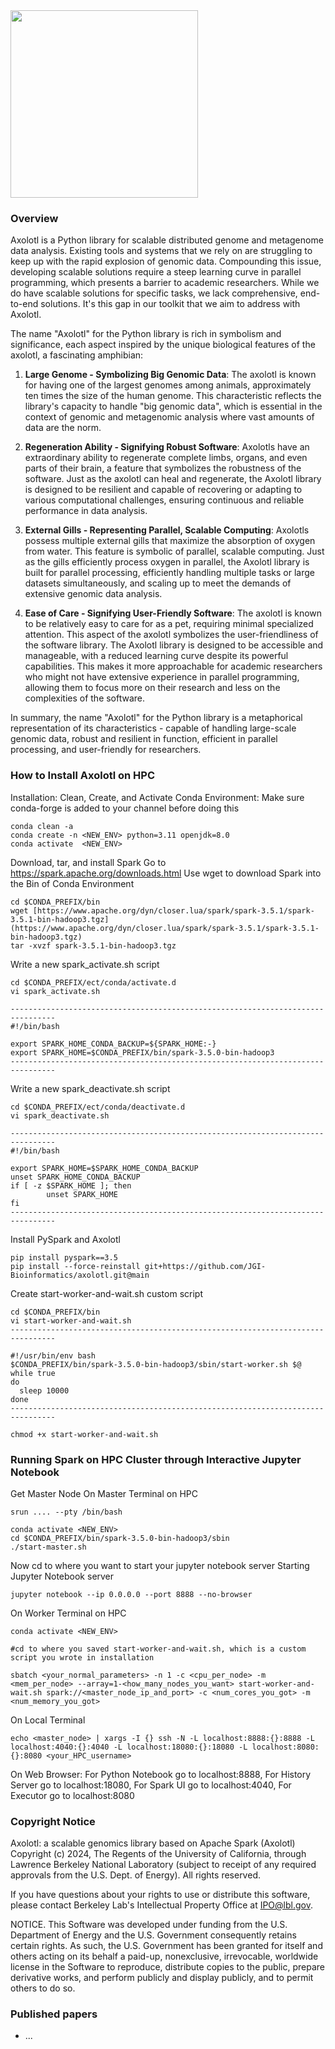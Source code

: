 <img src="https://github.com/zhongwang/axolotl/blob/dev/Axolotl_logo1_transparent.png?raw=true" width="300">

### Overview
Axolotl  is a Python library for scalable distributed genome and metagenome data analysis. Existing tools and systems that we rely on are struggling to keep up with the rapid explosion of genomic data. Compounding this issue, developing scalable solutions require a steep learning curve in parallel programming, which presents a barrier to academic researchers. While we do have scalable solutions for specific tasks, we lack comprehensive, end-to-end solutions. It's this gap in our toolkit that we aim to address with Axolotl.

The name "Axolotl" for the Python library is rich in symbolism and significance, each aspect inspired by the unique biological features of the axolotl, a fascinating amphibian:

1. **Large Genome - Symbolizing Big Genomic Data**: 
   The axolotl is known for having one of the largest genomes among animals, approximately ten times the size of the human genome. This characteristic reflects the library's capacity to handle "big genomic data", which is essential in the context of genomic and metagenomic analysis where vast amounts of data are the norm.

2. **Regeneration Ability - Signifying Robust Software**: 
   Axolotls have an extraordinary ability to regenerate complete limbs, organs, and even parts of their brain, a feature that symbolizes the robustness of the software. Just as the axolotl can heal and regenerate, the Axolotl library is designed to be resilient and capable of recovering or adapting to various computational challenges, ensuring continuous and reliable performance in data analysis.

3. **External Gills - Representing Parallel, Scalable Computing**: 
   Axolotls possess multiple external gills that maximize the absorption of oxygen from water. This feature is symbolic of parallel, scalable computing. Just as the gills efficiently process oxygen in parallel, the Axolotl library is built for parallel processing, efficiently handling multiple tasks or large datasets simultaneously, and scaling up to meet the demands of extensive genomic data analysis.

4. **Ease of Care - Signifying User-Friendly Software**: 
   The axolotl is known to be relatively easy to care for as a pet, requiring minimal specialized attention. This aspect of the axolotl symbolizes the user-friendliness of the software library. The Axolotl library is designed to be accessible and manageable, with a reduced learning curve despite its powerful capabilities. This makes it more approachable for academic researchers who might not have extensive experience in parallel programming, allowing them to focus more on their research and less on the complexities of the software. 

In summary, the name "Axolotl" for the Python library is a metaphorical representation of its characteristics - capable of handling large-scale genomic data, robust and resilient in function, efficient in parallel processing, and user-friendly for researchers.



### How to Install Axolotl on HPC
Installation: 
Clean, Create, and Activate Conda Environment: 
Make sure conda-forge is added to your channel before doing this
```
conda clean -a 
conda create -n <NEW_ENV> python=3.11 openjdk=8.0
conda activate  <NEW_ENV> 
```

Download, tar, and install Spark 
Go to https://spark.apache.org/downloads.html
Use wget to download Spark into the Bin of Conda Environment
```
cd $CONDA_PREFIX/bin
wget [https://www.apache.org/dyn/closer.lua/spark/spark-3.5.1/spark-3.5.1-bin-hadoop3.tgz](https://www.apache.org/dyn/closer.lua/spark/spark-3.5.1/spark-3.5.1-bin-hadoop3.tgz)
tar -xvzf spark-3.5.1-bin-hadoop3.tgz
```

Write a new spark_activate.sh script
```
cd $CONDA_PREFIX/ect/conda/activate.d 
vi spark_activate.sh 

--------------------------------------------------------------------------------
#!/bin/bash

export SPARK_HOME_CONDA_BACKUP=${SPARK_HOME:-}
export SPARK_HOME=$CONDA_PREFIX/bin/spark-3.5.0-bin-hadoop3
--------------------------------------------------------------------------------
```

Write a new spark_deactivate.sh script
```
cd $CONDA_PREFIX/ect/conda/deactivate.d 
vi spark_deactivate.sh 

--------------------------------------------------------------------------------
#!/bin/bash

export SPARK_HOME=$SPARK_HOME_CONDA_BACKUP
unset SPARK_HOME_CONDA_BACKUP
if [ -z $SPARK_HOME ]; then
        unset SPARK_HOME
fi
--------------------------------------------------------------------------------
```

Install PySpark and Axolotl
```
pip install pyspark==3.5 
pip install --force-reinstall git+https://github.com/JGI-Bioinformatics/axolotl.git@main
```

Create start-worker-and-wait.sh custom script
```
cd $CONDA_PREFIX/bin
vi start-worker-and-wait.sh 
--------------------------------------------------------------------------------

#!/usr/bin/env bash
$CONDA_PREFIX/bin/spark-3.5.0-bin-hadoop3/sbin/start-worker.sh $@
while true
do
  sleep 10000
done
--------------------------------------------------------------------------------

chmod +x start-worker-and-wait.sh
```



### Running Spark on HPC Cluster through Interactive Jupyter Notebook
Get Master Node
On Master Terminal on HPC
```
srun .... --pty /bin/bash

conda activate <NEW_ENV>
cd $CONDA_PREFIX/bin/spark-3.5.0-bin-hadoop3/sbin
./start-master.sh
```

Now cd to where you want to start your jupyter notebook server
Starting Jupyter Notebook server
```
jupyter notebook --ip 0.0.0.0 --port 8888 --no-browser
```

On Worker Terminal on HPC
```
conda activate <NEW_ENV>

#cd to where you saved start-worker-and-wait.sh, which is a custom script you wrote in installation 

sbatch <your_normal_parameters> -n 1 -c <cpu_per_node> -m <mem_per_node> --array=1-<how_many_nodes_you_want> start-worker-and-wait.sh spark://<master_node_ip_and_port> -c <num_cores_you_got> -m <num_memory_you_got>
```


On Local Terminal
```
echo <master_node> | xargs -I {} ssh -N -L localhost:8888:{}:8888 -L localhost:4040:{}:4040 -L localhost:18080:{}:18080 -L localhost:8080:{}:8080 <your_HPC_username>
```

On Web Browser:
For Python Notebook go to localhost:8888,
For History Server go to localhost:18080,
For Spark UI go to localhost:4040,
For Executor go to localhost:8080



### Copyright Notice

Axolotl: a scalable genomics library based on Apache Spark (Axolotl)
Copyright (c) 2024, The Regents of the University of California, through 
Lawrence Berkeley National Laboratory (subject to receipt of any required approvals from the U.S. Dept. of Energy). All rights reserved.

If you have questions about your rights to use or distribute this software,
please contact Berkeley Lab's Intellectual Property Office at
IPO@lbl.gov.

NOTICE.  This Software was developed under funding from the U.S. Department
of Energy and the U.S. Government consequently retains certain rights.  As
such, the U.S. Government has been granted for itself and others acting on
its behalf a paid-up, nonexclusive, irrevocable, worldwide license in the
Software to reproduce, distribute copies to the public, prepare derivative 
works, and perform publicly and display publicly, and to permit others to do so.

### Published papers
* ...
